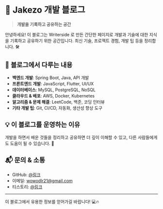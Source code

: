 # 🚀 Jakezo 개발 블로그

> **개발을 기록하고 공유하는 공간**

안녕하세요! 이 블로그는 Writerside 로 만든 간단한 페이지로 
개발과 기술에 대한 지식을 기록하고 공유하기 위한 공간입니다. 최신 기술, 프로젝트 경험, 개발 팁 등을 정리합니다. 🛠️

## 🔹 블로그에서 다루는 내용
- **백엔드 개발**: Spring Boot, Java, API 개발
- **프론트엔드 개발**: JavaScript, Flutter, UI/UX
- **데이터베이스**: MySQL, PostgreSQL, NoSQL
- **클라우드 & 배포**: AWS, Docker, Kubernetes
- **알고리즘 & 문제 해결**: LeetCode, 백준, 코딩 인터뷰
- **기타 개발 팁**: Git, CI/CD, 자동화, 생산성 향상 도구

## 💡 이 블로그를 운영하는 이유
개발을 하면서 배운 것들을 정리하고 공유하면 더 깊이 이해할 수 있고, 다른 사람들에게도 도움이 될 수 있습니다. 🚀

## 📬 문의 & 소통
- GitHub: [@링크](https://github.com/Jakezo)
- 이메일: wowodlr21@gmail.com
- 티스토리: [@링크](https://jakezo.tistory.com/)

---

이 블로그에서 유용한 정보를 얻어가길 바랍니다! 💻🔥


[comment]: # (utterances)


